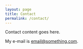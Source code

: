 ```yaml
---
layout: page
title: Contact
permalink: /contact/
---
```


Contact content goes here.

My e-mail is [email@something.com](mailto:email@something.com).